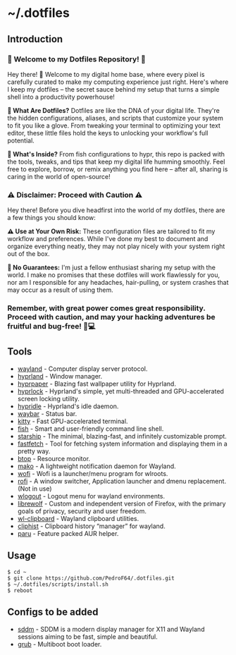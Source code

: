 # ~/.dotfiles

## Introduction

### 🚀 Welcome to my Dotfiles Repository! 🚀

Hey there! 👋 Welcome to my digital home base, where every pixel is carefully curated to make my computing experience just right. Here's where I keep my dotfiles – the secret sauce behind my setup that turns a simple shell into a productivity powerhouse!

**🔧 What Are Dotfiles?**
Dotfiles are like the DNA of your digital life. They're the hidden configurations, aliases, and scripts that customize your system to fit you like a glove. From tweaking your terminal to optimizing your text editor, these little files hold the keys to unlocking your workflow's full potential.

**📁 What's Inside?**
From fish configurations to hypr, this repo is packed with the tools, tweaks, and tips that keep my digital life humming smoothly. Feel free to explore, borrow, or remix anything you find here – after all, sharing is caring in the world of open-source!

### ⚠️ Disclaimer: Proceed with Caution ⚠️

Hey there! Before you dive headfirst into the world of my dotfiles, there are a few things you should know:

**⚠️ Use at Your Own Risk:** These configuration files are tailored to fit my workflow and preferences. While I've done my best to document and organize everything neatly, they may not play nicely with your system right out of the box.

**🛑 No Guarantees:** I'm just a fellow enthusiast sharing my setup with the world. I make no promises that these dotfiles will work flawlessly for you, nor am I responsible for any headaches, hair-pulling, or system crashes that may occur as a result of using them.

### Remember, with great power comes great responsibility. Proceed with caution, and may your hacking adventures be fruitful and bug-free! 🚀💻


## Tools

- [wayland](https://wayland.freedesktop.org/) - Computer display server protocol.
- [hyprland](https://hyprland.org/) - Window manager.
- [hyprpaper](https://github.com/hyprwm/hyprpaper) - Blazing fast wallpaper utility for Hyprland.
- [hyprlock](https://github.com/hyprwm/hyprlock/) - Hyprland's simple, yet multi-threaded and GPU-accelerated screen locking utility.
- [hypridle](https://github.com/hyprwm/hypridle) - Hyprland's idle daemon.
- [waybar](https://github.com/Alexays/Waybar) - Status bar.
- [kitty](https://github.com/kovidgoyal/kitty) - Fast GPU-accelerated terminal.
- [fish](https://fishshell.com/) - Smart and user-friendly command line shell.
- [starship](https://starship.rs/) - The minimal, blazing-fast, and infinitely customizable prompt.
- [fastfetch](https://github.com/fastfetch-cli/fastfetch) - Tool for fetching system information and displaying them in a pretty way.
- [btop](https://github.com/aristocratos/btop) - Resource monitor.
- [mako](https://github.com/emersion/mako) - A lightweight notification daemon for Wayland.
- [wofi](https://sr.ht/~scoopta/wofi/) - Wofi is a launcher/menu program for wlroots.
- [rofi](https://github.com/davatorium/rofi) - A window switcher, Application launcher and dmenu replacement. (Not in use)
- [wlogout](https://github.com/ArtsyMacaw/wlogout) - Logout menu for wayland environments.
- [librewolf](https://librewolf.net/) - Custom and independent version of Firefox, with the primary goals of privacy, security and user freedom.
- [wl-clipboard](https://github.com/bugaevc/wl-clipboard) - Wayland clipboard utilities.
- [cliphist](https://github.com/sentriz/cliphist) - Clipboard history “manager” for wayland.
- [paru](https://github.com/Morganamilo/paru) - Feature packed AUR helper.


## Usage

```
$ cd ~
$ git clone https://github.com/PedroF64/.dotfiles.git
$ ~/.dotfiles/scripts/install.sh
$ reboot
```

## Configs to be added

- [sddm](https://github.com/sddm/sddm) - SDDM is a modern display manager for X11 and Wayland sessions aiming to be fast, simple and beautiful.
- [grub](https://www.gnu.org/software/grub/) - Multiboot boot loader.
